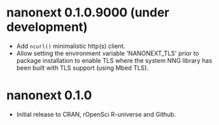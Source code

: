 # nanonext 0.1.0.9000 (under development)

* Add `ncurl()` minimalistic http(s) client.
* Allow setting the environment variable 'NANONEXT_TLS' prior to package installation to enable TLS where the system NNG library has been built with TLS support (using Mbed TLS).

# nanonext 0.1.0

* Initial release to CRAN, rOpenSci R-universe and Github.
